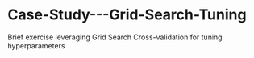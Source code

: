 # Case-Study---Grid-Search-Tuning

Brief exercise leveraging Grid Search Cross-validation for tuning hyperparameters
